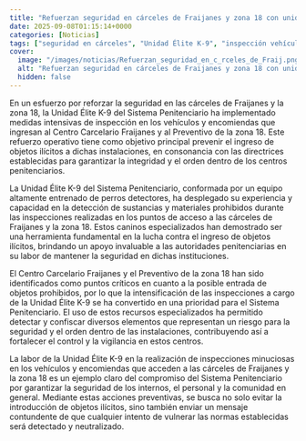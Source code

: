```yaml
---
title: "Refuerzan seguridad en cárceles de Fraijanes y zona 18 con unidad K-9"
date: 2025-09-08T01:15:14+0000
categories: [Noticias]
tags: ["seguridad en cárceles", "Unidad Élite K-9", "inspección vehículos", "objetos ilícitos", "centros penitenciarios", "perros detectores", "control y vigilancia."]
cover:
  image: "/images/noticias/Refuerzan_seguridad_en_c_rceles_de_Fraij.png"
  alt: "Refuerzan seguridad en cárceles de Fraijanes y zona 18 con unidad K-9"
  hidden: false
---
```


En un esfuerzo por reforzar la seguridad en las cárceles de Fraijanes y la zona 18, la Unidad Élite K-9 del Sistema Penitenciario ha implementado medidas intensivas de inspección en los vehículos y encomiendas que ingresan al Centro Carcelario Fraijanes y al Preventivo de la zona 18. Este refuerzo operativo tiene como objetivo principal prevenir el ingreso de objetos ilícitos a dichas instalaciones, en consonancia con las directrices establecidas para garantizar la integridad y el orden dentro de los centros penitenciarios.

La Unidad Élite K-9 del Sistema Penitenciario, conformada por un equipo altamente entrenado de perros detectores, ha desplegado su experiencia y capacidad en la detección de sustancias y materiales prohibidos durante las inspecciones realizadas en los puntos de acceso a las cárceles de Fraijanes y la zona 18. Estos caninos especializados han demostrado ser una herramienta fundamental en la lucha contra el ingreso de objetos ilícitos, brindando un apoyo invaluable a las autoridades penitenciarias en su labor de mantener la seguridad en dichas instituciones.

El Centro Carcelario Fraijanes y el Preventivo de la zona 18 han sido identificados como puntos críticos en cuanto a la posible entrada de objetos prohibidos, por lo que la intensificación de las inspecciones a cargo de la Unidad Élite K-9 se ha convertido en una prioridad para el Sistema Penitenciario. El uso de estos recursos especializados ha permitido detectar y confiscar diversos elementos que representan un riesgo para la seguridad y el orden dentro de las instalaciones, contribuyendo así a fortalecer el control y la vigilancia en estos centros.

La labor de la Unidad Élite K-9 en la realización de inspecciones minuciosas en los vehículos y encomiendas que acceden a las cárceles de Fraijanes y la zona 18 es un ejemplo claro del compromiso del Sistema Penitenciario por garantizar la seguridad de los internos, el personal y la comunidad en general. Mediante estas acciones preventivas, se busca no solo evitar la introducción de objetos ilícitos, sino también enviar un mensaje contundente de que cualquier intento de vulnerar las normas establecidas será detectado y neutralizado.
